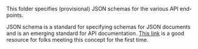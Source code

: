This folder specifies (provisional) JSON schemas for the various API end-points.

JSON schema is a standard for specifying schemas for JSON documents and is an emerging standard for API documentation. [This link](https://spacetelescope.github.io/understanding-json-schema/structuring.html#) is a good resource for folks meeting this concept for the first time.
